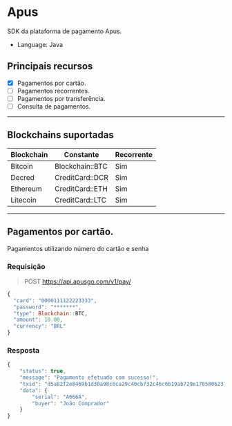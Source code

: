 # Apus

SDK da plataforma de pagamento Apus. 
* Language: Java

## Principais recursos

* [x] Pagamentos por cartão.
* [ ] Pagamentos recorrentes.
* [ ] Pagamentos por transferência.
* [ ] Consulta de pagamentos.

<hr>

## Blockchains suportadas

| Blockchain       | Constante              | Recorrente |
|------------------|------------------------|------------|
| Bitcoin          | Blockchain::BTC        | Sim        |
| Decred           | CreditCard::DCR        | Sim        |
| Ethereum         | CreditCard::ETH        | Sim        |
| Litecoin         | CreditCard::LTC        | Sim        |

<hr>

## Pagamentos por cartão.

Pagamentos utilizando número do cartão e senha

### Requisição

> POST https://api.apusgo.com/v1/pay/

```js
{
  "card": "0000111122223333",
  "password": "*******",
  "type": Blockchain::BTC,
  "amount": 10.00,
  "currency": "BRL"
}
```
 
### Resposta

```js
{
    "status": true,
    "message": "Pagamento efetuado com sucesso!",
    "txid": "d5a82f2e8469b1d30a98cbca29c40cb732c46c6b19ab729e1785806237417153",
    "data": {
        "serial": "A666A",
        "buyer": "João Comprador"
    }
}
```
